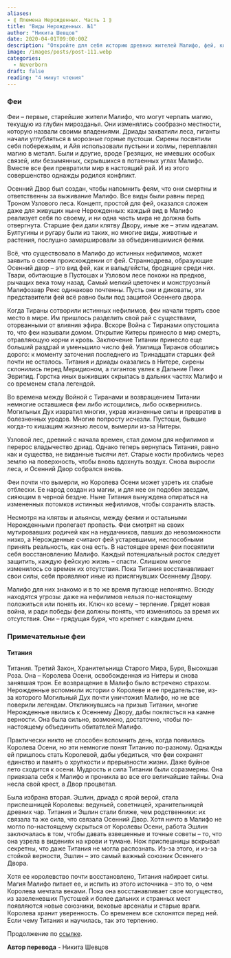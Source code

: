 ```yaml
---
aliases: 
- ⟪ Племена Нерожденных. Часть 1 ⟫
title: "Виды Нерожденных. №1"
author: "Никита Шевцов"
date: 2020-04-01T09:00:00Z
description: "Откройте для себя историю древних жителей Малифо, фей, которые формировали землю в соответствии со своими магическими способностями. Следите за их конфликтами и созданием Осеннего Двора, напоминанием об их смертности и ответственности за выживание Малифо. Исследуйте концепцию равенства и единства среди всех видов в этом волшебном мире."
image: /images/posts/post-111.webp
categories:
  - Neverborn
draft: false
reading: "4 минут чтения"
---
```


### Феи

Феи – первые, старейшие жители Малифо, что могут черпать магию, текущую из глубин мирозданья. Они изменялись сообразно местности, которую назвали своими владениями. Дриады захватили леса, гиганты начали углубляться в морозные горные пустоши. Сирены посвятили себя побережьям, и Айя использовали пустыни и холмы, переплавляя магию в металл. Были и другие, вроде Грезящих, не имевших особых связей, или безымянных, скрывшихся в потаенных углах Малифо. Вместе все феи превратили мир в настоящий рай. И из этого совершенство однажды родился конфликт.

Осенний Двор был создан, чтобы напомнить феям, что они смертны и ответственны за выживание Малифо. Все виды были равны перед Троном Узлового леса. Концепт, простой для фей, оказался сложен даже для живущих ныне Нерожденных: каждый вид в Малифо реализует себя по своему, и ни одна часть мира не должна быть отвергнута. Старшие феи дали клятву Двору, иные же – этим идеалам. Бултугины и ругару были из таких, но многие виды, животные и растения, послушно замаршировали за объединившимися феями.

Всё, что существовало в Малифо до истинных нефилимов, может заявить о своем происхождении от фей. Страннодрева, образующие Осенний двор – это вид фей, как и вальдгейсты, бродящие среди них. Твари, обитающие в Пустошах и Узловом лесе похожи на предков, рычащих века тому назад. Самый мелкий цветочек и монструозный Малифозавр Рекс одинаково почтенны. Пусть они и диковаты, эти представители фей всё равно были под защитой Осеннего двора.

Когда Тираны сотворили истинных нефилимов, феи начали терять свое место в мире. Им пришлось разделить свой рай с существами, оторванными от влияния эфира. Вскоре Война с Тиранами опустошила то, что феи называли домом. Открытие Китеры принесло в мир смерть, отравляющую корни и кровь. Заключение Титании принесло еще больший раздрай и уменьшило число фей. Узилища Тиранов обошлись дорого: к моменту заточения последнего из Тринадцати старших фей почти не осталось. Титания и дриады оказались в Нитере, сирены склонились перед Меридионом, а гигантов увлек в Дальние Пики Эврипид. Горстка иных выживших скрылась в дальних частях Малифо и со временем стала легендой.

Во времена между Войной с Тиранами и возвращением Титании немногие оставшиеся феи либо истощились, либо осквернились. Могильных Дух извратил многих, украв жизненные силы и превратив в болезненных уродов. Многие попросту исчезли. Пустоши, бывшие когда-то кишащим жизнью лесом, вымерли из-за Нитеры.

Узловой лес, древний с начала времен, стал домом для нефилимов и перерос владычество дриад. Однако теперь вернулась Титания, равно как и существа, не виданные тысячи лет. Старые кости пробились через землю на поверхность, чтобы вновь вдохнуть воздух. Снова выросли леса, и Осенний Двор собрался вновь.

Феи почти что вымерли, но Королева Осени может узреть их слабые отблески. Ее народ создан из магии, и для нее он подобен звездам, сияющим в черной бездне. Ныне Титания вынуждена опираться на измененных потомков истинных нефилимов, чтобы сохранить власть.

Несмотря на клятвы и альянсы, между феями и остальными Нерожденными пролегает пропасть. Феи смотрят на своих мутировавших родичей как на неудачников, павших до невозможности низко, а Нерожденные считают фей устаревшими, неспособными принять реальность, как она есть. В настоящее время феи посвятили себя восстановлению Малифо. Каждый потенциальный росток следует защитить, каждую фейскую жизнь – спасти. Слишком многое изменилось со времен их отсутствия. Пока Титания восстанавливает свои силы, себя проявляют иные из присягнувших Осеннему Двору.

Малифо для них знакомо и в то же время пугающе непонятно. Всюду находятся угрозы: даже на нефилимов нельзя по-настоящему положиться или понять их. Ключ ко всему – терпение. Грядет новая война, и ради победы феи должны понять, что изменилось за время их отсутствия. Они – грядущая буря, что крепнет с каждым днем.

### Примечательные феи

#### Титания

Титания. Третий Закон, Хранительница Старого Мира, Буря, Высохшая Роза. Она – Королева Осени, освобожденная из Нитеры и снова занявшая трон. Ее возвращение в Малифо было встречено страхом. Нерожденные вспомнили истории о Королеве и ее предательстве, из-за которого Могильный Дух почти уничтожил Малифо, но не все поверили легендам. Откликнувшись на призыв Титании, многие Нерожденные явились к Осеннему Двору, дабы поклясться на камне верности. Она была сильно, возможно, достаточно, чтобы по-настоящему объединить обитателей Малифо.

Практически никто не способен вспомнить день, когда появилась Королева Осени, но эти немногие понят Титанию по-разному. Однажды ей пришлось стать Королевой, дабы убедиться, что феи сохранят единство и память о хрупкости и прерывности жизни. Даже буйное лето сходится к осени. Мудрость и сила Титании были соразмерны. Она привязала себя к Малифо и проникла во все его величайшие тайны. Она несла свой крест, а Двор процветал.

Была избрана вторая. Эшлин, дриада с ярой верой, стала приспешницей Королевы: ведуньей, советницей, хранительницей древних чар. Титания и Эшлин стали ближе, чем родственники: их связала та же сила, что связала Осенний Двор. Хотя ничто в Малифо не могло по-настоящему скрыться от Королевы Осени, работа Эшлин заключалась в том, чтобы давать взвешенные и точные советы – то, что она узрела в видениях на крови и тумане. Нож приспешницы вскрывал секретны, что даже Титания не могла распознать. Из-за этого, и из-за стойкой верности, Эшлин – это самый важный союзник Осеннего Двора.

Хотя ее королевство почти восстановлено, Титания набирает силы. Магия Малифо питает ее, и испить из этого источника – это то, о чем Королева мечтала веками. Пока она восстанавливает свое могущество, из зазеленевших Пустошей и более дальних и странных мест появляются новые союзники, вековые арсеналы и старые враги. Королева хранит уверенность. Со временем все склонятся перед ней. Если чему Титания и научилась, так это терпению.


Продолжение по [ссылке](http://malifaux.vercel.app/posts/post-112).


**Автор перевода** - Никита Шевцов